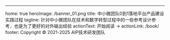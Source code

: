 ---
home: true
heroImage: /banner_01.png
title: 中小微团队0到1落地平台产品建设实践过程
tagline: 针对中小微团队在技术和数字转型过程中的一些参考设计参考，也是为了更好的对外输出经验
actionText: 开始阅读 →
actionLink: /book/
footer: Copyright © 2021-2025 AIP技术研发团队

